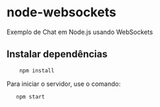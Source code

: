# node-websockets
Exemplo de Chat em Node.js usando WebSockets

## Instalar dependências
```
    npm install
```

Para iniciar o servidor, use o comando:

```
   npm start
```
